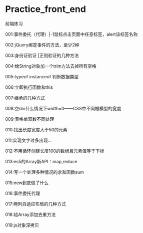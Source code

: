 # Practice_front_end
前端练习 

001:事件委托（代理）|-1鼠标点击页面中任意标签，alert该标签名称

002:jQuery绑定事件的方法，至少2种

003:身份证验证 |正则验证的几种方法

004:给String对象加一个trim方法去掉所有空格

005:typeof instanceof 判断数据类型

006:立即执行函数和this

007:继承的几种方式

008:空div什么情况下width=0——CSS中不同框模型的宽度

009:表格单双数不同处理

010:找出长度宽度大于50的元素

011:实现文字过多出现...

012:不用循环创建长度100的数组且元素值等于下标

013:es5的Array新API：map,reduce

014:写一个处理多种情况的求和函数sum

015:new到底做了什么

016:事件委托代理

017:两列自适应布局的几种方式

018:给Array添加去重方法

019:js对象深拷贝
